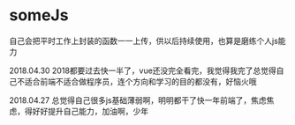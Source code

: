 # someJs
自己会把平时工作上封装的函数一一上传，供以后持续使用，也算是磨练个人js能力

2018.04.30
2018都要过去快一半了，vue还没完全看完，我觉得我完了总觉得自己不适合前端不适合做程序员，连个方向和学习的目的都没有，好恼火哦

2018.04.27
总觉得自己很多js基础薄弱啊，明明都干了快一年前端了，焦虑焦虑，得好好提升自己能力，加油啊，少年
